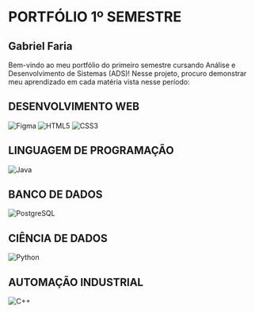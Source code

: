 # PORTFÓLIO 1º SEMESTRE
## Gabriel Faria

Bem-vindo ao meu portfólio do primeiro semestre cursando Análise e Desenvolvimento de Sistemas (ADS)!
Nesse projeto, procuro demonstrar meu aprendizado em cada matéria vista nesse período:

## DESENVOLVIMENTO WEB
![Figma](https://img.shields.io/badge/Figma-696969?style=for-the-badge&logo=figma&logoColor=figma)
![HTML5](https://img.shields.io/badge/HTML5-E34F26?style=for-the-badge&logo=html5&logoColor=white)
![CSS3](https://img.shields.io/badge/CSS3-1572B6?style=for-the-badge&logo=css3&logoColor=white)

## LINGUAGEM DE PROGRAMAÇÃO
![Java](https://img.shields.io/badge/java-%23ED8B00.svg?style=for-the-badge&logo=openjdk&logoColor=white)

## BANCO DE DADOS
![PostgreSQL](https://img.shields.io/badge/PostgreSQL-000?style=for-the-badge&logo=postgresql)

## CIÊNCIA DE DADOS
![Python](https://img.shields.io/badge/python-3670A0?style=for-the-badge&logo=python&logoColor=ffdd54)

## AUTOMAÇÃO INDUSTRIAL
![C++](https://img.shields.io/badge/C%2B%2B-00599C?style=for-the-badge&logo=c%2B%2B&logoColor=white)
